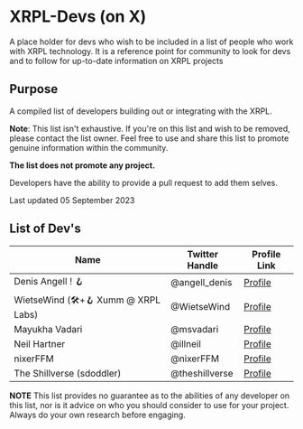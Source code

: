 # XRPL-Devs (on X)
A place holder for devs who wish to be included in a list of people who work with XRPL technology. It is a reference point for community to look for devs and to follow for up-to-date information on XRPL projects

## Purpose

A compiled list of developers building out or integrating with the XRPL.

**Note**: This list isn't exhaustive. If you're on this list and wish to be removed, please contact the list owner. Feel free to use and share this list to promote genuine information within the community.

**The list does not promote any project.**

Developers have the ability to provide a pull request to add them selves.

Last updated 05 September 2023

## List of Dev's

| Name                                                   | Twitter Handle        | Profile Link                                     |
|--------------------------------------------------------|-----------------------|--------------------------------------------------|
| Denis Angell ! 🪝                                       | @angell_denis         | [Profile](https://x.com/angell_denis)            |
| WietseWind (🛠+🪝 Xumm @ XRPL Labs)                     | @WietseWind           | [Profile](https://x.com/WietseWind)              |
| Mayukha Vadari                                         | @msvadari             | [Profile](https://x.com/msvadari)                |
| Neil Hartner                                           | @illneil              | [Profile](https://x.com/illneil)                 |
| nixerFFM                                               | @nixerFFM             | [Profile](https://x.com/nixerFFM)                | 
| The Shillverse (sdoddler)                              | @theshillverse             | [Profile](https://x.com/theshillverse)                | 



**NOTE** This list provides no guarantee as to the abilities of any developer on this list, nor is it advice on who you should consider to use for your project. Always do your own research before engaging.
